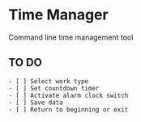 # Time Manager
Command line time management tool

## TO DO
    - [ ] Select work type 
    - [ ] Set countdown timer
    - [ ] Activate alarm clock switch
    - [ ] Save data
    - [ ] Return to beginning or exit
